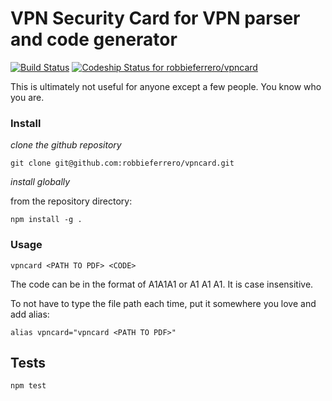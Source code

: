 # VPN Security Card for VPN parser and code generator

[![Build Status](https://travis-ci.org/robbieferrero/vpncard.svg?branch=master)](https://travis-ci.org/robbieferrero/vpncard)
[ ![Codeship Status for robbieferrero/vpncard](https://www.codeship.io/projects/a1b96bf0-02e4-0132-fa21-4e32d6340c4e/status)](https://www.codeship.io/projects/30332)

This is ultimately not useful for anyone except a few people. You know who you are.

### Install
*clone the github repository*
```
git clone git@github.com:robbieferrero/vpncard.git
```

*install globally*

from the repository directory:
```
npm install -g .
```

### Usage

```
vpncard <PATH TO PDF> <CODE>
```

The code can be in the format of A1A1A1 or A1 A1 A1. It is case insensitive.

To not have to type the file path each time, put it somewhere you love and add alias:
```
alias vpncard="vpncard <PATH TO PDF>"
```

## Tests
```
npm test
```
